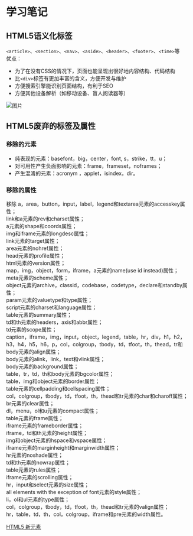 # 学习笔记
## HTML5语义化标签
`<article>`、`<section>`、`<nav>`、`<aside>`、`<header>`、`<footer>`、`<time>`等  
优点：
- 为了在没有CSS的情况下，页面也能呈现出很好地内容结构、代码结构
- 比`<div>`标签有更加丰富的含义，方便开发与维护
- 方便搜索引擎能识别页面结构，有利于SEO
- 方便其他设备解析（如移动设备、盲人阅读器等）

<img :src="$withBase('/img/ct_sem_elements.png')" alt="图片">


## HTML5废弃的标签及属性
### 移除的元素
- 纯表现的元素：basefont，big，center，font, s，strike，tt，u；
- 对可用性产生负面影响的元素：frame，frameset，noframes；
- 产生混淆的元素：acronym ，applet，isindex，dir。
### 移除的属性
移除
a，area，button，input，label，legend和textarea元素的accesskey属性；  
link和a元素的rev和charset属性；  
a元素的shape和coords属性；  
img和iframe元素的longdesc属性；  
link元素的target属性；  
area元素的nohref属性；  
head元素的profile属性；  
html元素的version属性；  
map，img，object，form，iframe，a元素的name(use id instead)属性；  
meta元素的scheme属性；  
object元素的archive，classid，codebase，codetype，declare和standby属性；  
param元素的valuetype和type属性；  
script元素的charset和language属性；  
table元素的summary属性；  
td和th元素的headers，axis和abbr属性；  
td元素的scope属性；  
caption，iframe，img，input，object，legend，table，hr，div，h1，h2，h3，h4，h5，h6，p，col，colgroup，tbody，td，tfoot，th，thead，tr和body元素的align属性；  
body元素的alink，link，text和vlink属性；  
body元素的background属性；  
table，tr，td，th和body元素的bgcolor属性；  
table，img和object元素的border属性；  
table元素的cellpadding和cellspacing属性；  
col，colgroup，tbody，td，tfoot，th，thead和tr元素的char和charoff属性；  
br元素的clear属性；  
dl，menu，ol和u元素的compact属性；  
table元素的frame属性；  
iframe元素的frameborder属性；  
iframe，td和th元素的height属性；  
img和object元素的hspace和vspace属性；  
iframe元素的marginheight和marginwidth属性；  
hr元素的noshade属性；  
td和th元素的nowrap属性；  
table元素的rules属性；  
iframe元素的scrolling属性；  
hr，input和select元素的size属性；  
all elements with the exception of font元素的style属性；  
li，ol和ul元素的type属性；  
col，colgroup，tbody，td，tfoot，th，thead和tr元素的valign属性；  
hr，table，td，th，col，colgroup，iframe和pre元素的width属性。  



[HTML5 新元素](https://www.runoob.com/html/html5-new-element.html)